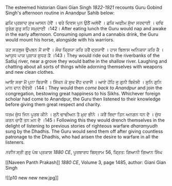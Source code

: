 The esteemed historian Giani Gian Singh *1822-1921* recounts Guru Gobind Singh's afternoon routine in Anandpur Sahib below:

ਛਕਿ ਪ੍ਰਸ਼ਾਦ ਸੁਖ ਆਸਨ ਹੋਵੈਂ । ਢਰੇ ਦਿਵਸ ਪੁਨ ਉਠੈਂ ਅਲੋਵੈਂ ।
ਛਕਿ ਅਫੀਮ ਸੁੱਖਾ ਸਰਦਾਈ । ਚਢਿ ਤੁਰੰਗ ਗੁਰੁ ਸਹਿ ਸਮੁਦਾਈ ।142।
After eating lunch the Guru would nap and awake in the early afternoon. Consuming opium and a cannabis drink, the Guru would mount his horse, alongside with his warriors.

ਤਟ ਸਤਲੁਜ ਉਪਬਨ ਮੈਂ ਜਾਵੈਂ । ਸੌਚ ਕ੍ਰਿਯਾ ਕਰਿ ਤਰੈਂ ਦ੍ਰਯਾਵੈਂ ।
ਹਾਸ ਬਿਲਾਸ ਅਨਿਕਧਾ ਕਰਿ ਕੈ । ਆਯੁਧ ਪਾਕ ਪੁਸ਼ਾਕ ਸੁਧਰ ਕੈ ।143।
They would ride out to the riverbanks of the Satluj river, near a grove they would bathe in the shallow river. Laughing and chatting about all sorts of things while adorning themselves with weapons and new clean clothes.

ਆਇ ਸਭਾ ਮੈਂ ਪੁਨਾ ਬਿਰਾਜੈਂ । ਸਿੱਖਨ ਕੋ ਸੁਖ ਦੈਂਹ ਦਰਾਜੈਂ ।
ਆਏ ਹੋਂਹਿ ਜੁ ਗੁਨੀ ਬਿਦੇਸੀ । ਸੁਨਿ ਗੁਨਿ ਮਾਨ ਦਾਨ ਦੈਵੇਸੀ ।144।
They would then *come back to Anandpur* and join the congregation, bestowing great happiness to his Sikhs. Whichever foreign scholar had come to Anandpur, the Guru then listened to their knowledge before giving them great respect and charity.

ਧਰਮ ਜੁੱਧ ਜਿਨ ਪੂਰਬ ਕੀਨੇ । ਸੁਨੈ ਢਾਢੀਅਨ ਤੈ ਮੁਦ ਭੀਨੇ ।
ਕਰੈਂ ਬਿਦਾ ਤਿਨ ਅਨਗਨ ਧਨ ਦੈ । ਜੁੱਧ ਕਰਨ ਚਾਹੈਂ ਤਨ ਮਨ ਦੈ ।145।
Following this they would drench themselves in the delight of listening to previous stories of righteous warfare *dharamyudh* sung by the Dhadhis. The Guru would send them off after giving countless patronage to the Dhadhis, who had arisen the desire to warfare in all the listeners.

*ਨਵੀਨ* ਸ੍ਰੀ ਗੁਰੁ ਪੰਥ ਪ੍ਰਕਾਸ਼ *1880 CE*, ਪੂਰਬਾਰਧ ਬਿਸ੍ਰਾਮ 56, ਕ੍ਰਿਤ: ਗਿਆਨੀ ਗਿਆਨ ਸਿੰਘ

[[Naveen Panth Prakash]] *1880 CE*, Volume 3, page 1485, author: Giani Gian Singh

![[p10 new new new.jpg]]